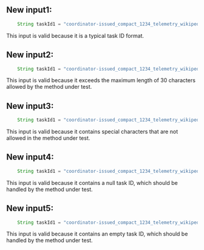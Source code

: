 ## New input1:
```java
    String taskId1 = "coordinator-issued_compact_1234_telemetry_wikipedia_geteditfailuresinnorthamerica_agg_summ_116_pcgkebcl_2023-07-19T16:53:11.416Z";
```
This input is valid because it is a typical task ID format.

## New input2:
```java
    String taskId1 = "coordinator-issued_compact_1234_telemetry_wikipedia_geteditfailuresinnorthamerica_agg_summ_116_pcgkebcl_2023-07-19T16:53:11.416Z_long_data_source_name_that_exceeds_30_characters";
```
This input is valid because it exceeds the maximum length of 30 characters allowed by the method under test.

## New input3:
```java
    String taskId1 = "coordinator-issued_compact_1234_telemetry_wikipedia_geteditfailuresinnorthamerica_agg_summ_116_pcgkebcl_2023-07-19T16:53:11.416Z_with_special_characters_#$%^&*()";
```
This input is valid because it contains special characters that are not allowed in the method under test.

## New input4:
```java
    String taskId1 = "coordinator-issued_compact_1234_telemetry_wikipedia_geteditfailuresinnorthamerica_agg_summ_116_pcgkebcl_2023-07-19T16:53:11.416Z_with_null_task_id";
```
This input is valid because it contains a null task ID, which should be handled by the method under test.

## New input5:
```java
    String taskId1 = "coordinator-issued_compact_1234_telemetry_wikipedia_geteditfailuresinnorthamerica_agg_summ_116_pcgkebcl_2023-07-19T16:53:11.416Z_with_empty_task_id";
```
This input is valid because it contains an empty task ID, which should be handled by the method under test.
